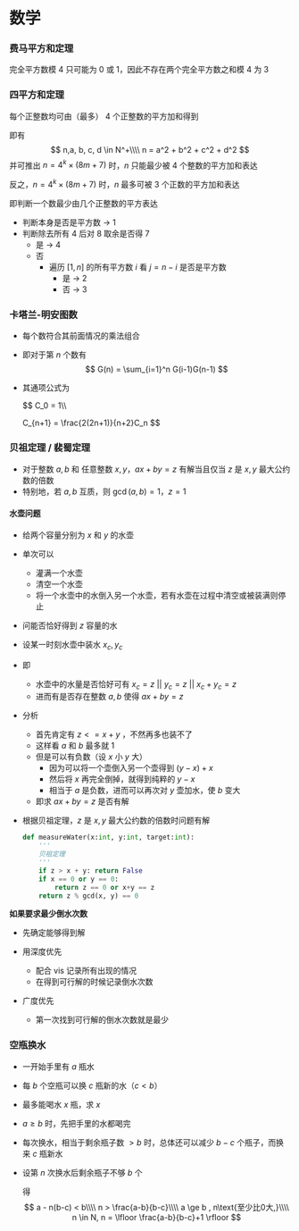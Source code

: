 # 数学



### 费马平方和定理

完全平方数模 4 只可能为 0 或 1，因此不存在两个完全平方数之和模 4 为 3



### 四平方和定理

每个正整数均可由（最多） 4 个正整数的平方加和得到

即有
$$
n,a, b, c, d \in N^+\\\\
n = a^2 + b^2 + c^2 + d^2
$$
并可推出 $n = 4^k \times (8m + 7)$ 时，$n$ 只能最少被 4 个整数的平方加和表达

反之，$n = 4^k \times (8m + 7)$ 时，$n$ 最多可被 3 个正数的平方加和表达

即判断一个数最少由几个正整数的平方表达

- 判断本身是否是平方数 $\rightarrow$ 1 
- 判断除去所有 4 后对 8 取余是否得 7
  - 是  $\rightarrow$ 4
  - 否
    - 遍历 $[1, n]$ 的所有平方数 $i$ 看 $j=n-i$ 是否是平方数
      - 是  $\rightarrow$ 2
      - 否  $\rightarrow$ 3





### 卡塔兰-明安图数

- 每个数符合其前面情况的乘法组合

- 即对于第 $n$ 个数有
  $$
  G(n) = \sum_{i=1}^n G(i-1)G(n-1)
  $$

- 其通项公式为

  
  $$
  C_0 = 1\\\\
  
  C_{n+1} = \frac{2(2n+1)}{n+2}C_n
  $$



### 贝祖定理 / 裴蜀定理

- 对于整数 $a,b$ 和 任意整数 $x,y$，$ax + by = z$ 有解当且仅当 $z$ 是 $x,y$ 最大公约数的倍数
- 特别地，若 $a,b$ 互质，则 $\gcd(a,b) = 1$，$z = 1$ 



#### 水壶问题

- 给两个容量分别为 $x$ 和 $y$ 的水壶

- 单次可以
  - 灌满一个水壶
  - 清空一个水壶
  - 将一个水壶中的水倒入另一个水壶，若有水壶在过程中清空或被装满则停止

- 问能否恰好得到 $z$ 容量的水

- 设某一时刻水壶中装水 $x_c, y_c$

- 即
  - 水壶中的水量是否恰好可有 $x_c = z \ ||\  y_c = z\  ||\  x_c + y_c = z$
  - 进而有是否存在整数  $a,b$ 使得 $ax+by = z$

- 分析
  - 首先肯定有 $z <= x+y$ ，不然再多也装不了
  - 这样看 $a$ 和 $b$ 最多就 $1$
  - 但是可以有负数（设 $x$ 小 $y$ 大）
    - 因为可以将一个壶倒入另一个壶得到 $(y-x) + x$
    - 然后将 $x$ 再完全倒掉，就得到纯粹的 $y-x$​
    - 相当于 $a$ 是负数，进而可以再次对 $y$ 壶加水，使 $b$ 变大
  - 即求 $ax + by = z$ 是否有解

- 根据贝祖定理，$z$ 是 $x,y$ 最大公约数的倍数时问题有解

  ```python
  def measureWater(x:int, y:int, target:int):
      '''
      贝祖定理
      '''
      if z > x + y: return False
      if x == 0 or y == 0:
          return z == 0 or x+y == z
      return z % gcd(x, y) == 0
  ```

**如果要求最少倒水次数**

- 先确定能够得到解
- 用深度优先
  - 配合 vis 记录所有出现的情况
  - 在得到可行解的时候记录倒水次数

- 广度优先
  - 第一次找到可行解的倒水次数就是最少



### 空瓶换水

- 一开始手里有 $a$ 瓶水
- 每 $b$ 个空瓶可以换 $c$ 瓶新的水（$c < b$）
- 最多能喝水 $x$ 瓶，求 $x$

- $a\ge b$ 时，先把手里的水都喝完

- 每次换水，相当于剩余瓶子数 $>b$  时，总体还可以减少 $b-c$ 个瓶子，而换来 $c$ 瓶新水

- 设第 $n$ 次换水后剩余瓶子不够 $b$ 个

  得
  $$
  a - n(b-c) < b\\\\
  n > \frac{a-b}{b-c}\\\\
  a \ge b , n\text{至少比0大,}\\\\
  n \in N, n = \lfloor \frac{a-b}{b-c}+1 \rfloor
  $$



